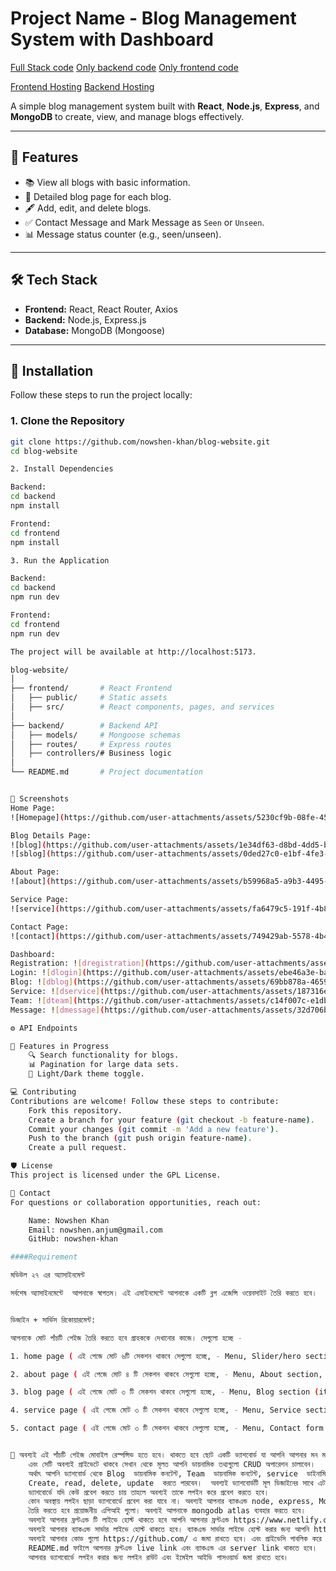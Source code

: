 # Project Name - Blog Management System with Dashboard

[Full Stack code](https://github.com/nowshen-khan/blog-website)
[Only backend code](https://github.com/nowshen-khan/backend)
[Only frontend code](https://github.com/nowshen-khan/frontend)

[Frontend Hosting](https://blog-website-frontend-wheat.vercel.app)
[Backend Hosting](https://backend-six-pied.vercel.app)


A simple blog management system built with **React**, **Node.js**, **Express**, and **MongoDB** to create, view, and manage blogs effectively.

---

## 📖 Features
- 📚 View all blogs with basic information.
- 📝 Detailed blog page for each blog.
- 🖋️ Add, edit, and delete blogs.
- ✅ Contact Message and Mark Message as `Seen` or `Unseen`.
- 📊 Message status counter (e.g., seen/unseen).

---

## 🛠️ Tech Stack
- **Frontend:** React, React Router, Axios
- **Backend:** Node.js, Express.js
- **Database:** MongoDB (Mongoose)

---

## 🚀 Installation

Follow these steps to run the project locally:

### **1. Clone the Repository**
```bash
git clone https://github.com/nowshen-khan/blog-website.git
cd blog-website

2. Install Dependencies

Backend:
cd backend
npm install

Frontend:
cd frontend
npm install

3. Run the Application

Backend:
cd backend
npm run dev

Frontend:
cd frontend
npm run dev

The project will be available at http://localhost:5173.

blog-website/
│
├── frontend/       # React Frontend
│   ├── public/     # Static assets
│   ├── src/        # React components, pages, and services
│
├── backend/        # Backend API
│   ├── models/     # Mongoose schemas
│   ├── routes/     # Express routes
│   ├── controllers/# Business logic
│
└── README.md       # Project documentation


📸 Screenshots
Home Page:
![Homepage](https://github.com/user-attachments/assets/5230cf9b-08fe-45c3-8fff-5a2bb24e90af)

Blog Details Page:
![blog](https://github.com/user-attachments/assets/1e34df63-d8bd-4dd5-bc0c-faff778f1f3b)
![sblog](https://github.com/user-attachments/assets/0ded27c0-e1bf-4fe3-b351-cd9b43f7b77a)

About Page:
![about](https://github.com/user-attachments/assets/b59968a5-a9b3-4495-b569-3e15db8e2dca)

Service Page:
![service](https://github.com/user-attachments/assets/fa6479c5-191f-4b86-83ae-f6d109e4278a)

Contact Page:
![contact](https://github.com/user-attachments/assets/749429ab-5578-4b49-a2b9-ea408eea8f49)

Dashboard:
Registration: ![dregistration](https://github.com/user-attachments/assets/f2c9cecc-51cb-436b-b9f4-3d6f905269ec)
Login: ![dlogin](https://github.com/user-attachments/assets/ebe46a3e-ba01-454f-81e0-bebbc3349f89)
Blog: ![dblog](https://github.com/user-attachments/assets/69bb878a-4659-48d9-a761-67af53d6e9e3)
Service: ![dservice](https://github.com/user-attachments/assets/187316ed-2108-48b3-b029-5b019ccdf321)
Team: ![dteam](https://github.com/user-attachments/assets/c14f007c-e1db-470e-b1f5-f222b4b86ae5)
Message: ![dmessage](https://github.com/user-attachments/assets/32d706bc-f1e8-4283-a278-f9032adcd1b0)

⚙️ API Endpoints

🌟 Features in Progress
    🔍 Search functionality for blogs.
    📊 Pagination for large data sets.
    🌈 Light/Dark theme toggle.

💻 Contributing
Contributions are welcome! Follow these steps to contribute:
    Fork this repository.
    Create a branch for your feature (git checkout -b feature-name).
    Commit your changes (git commit -m 'Add a new feature').
    Push to the branch (git push origin feature-name).
    Create a pull request.

🛡️ License
This project is licensed under the GPL License.

🤝 Contact
For questions or collaboration opportunities, reach out:

    Name: Nowshen Khan
    Email: nowshen.anjum@gmail.com
    GitHub: nowshen-khan

####Requirement

মডিউল ২৭ এর অ্যাসাইনমেন্ট 

সর্বশেষ অ্যাসাইনমেন্টে  আপনাকে স্বাগতম। এই এসাইনমেন্টে আপনাকে একটি ব্লগ এজেন্সি ওয়েবসাইট তৈরি করতে হবে।  


ডিজাইন + ‍সার্ভিস রিকোয়ারমেন্ট:  

আপনাকে মোট পাঁচটি পেইজ তৈরি করতে হবে গ্রাহককে দেখানোর কাজে। সেগুলো হচ্ছে - 

1. home page ( এই পেজে মোট ৬টি সেকশন থাকবে সেগুলো হচ্ছে, - Menu, Slider/hero section, Blog section(6 item show dynamic), Custom any section, Footer) 

2. about page ( এই পেজে মোট ৪ টি সেকশন থাকবে সেগুলো হচ্ছে, - Menu, About section, Team section (item show dynamic), Footer)

3. blog page ( এই পেজে মোট ৩ টি সেকশন থাকবে সেগুলো হচ্ছে, - Menu, Blog section (item show dynamic), Footer)

4. service page ( এই পেজে মোট ৩ টি সেকশন থাকবে সেগুলো হচ্ছে, - Menu, Service section (item show dynamic), Footer)

5. contact page ( এই পেজে মোট ৩ টি সেকশন থাকবে সেগুলো হচ্ছে, - Menu, Contact form (with work this form), Footer)


💯 অবশ্যই এই পাঁচটি পেইজ মোবাইল রেস্পন্সিভ হতে হবে। থাকতে হবে ছোট একটি ড্যাশবোর্ড যা আপনি আপনার মন মতো করে ডিজাইন করতে পারেন।  
    এবং সেটি অবশ্যই প্রাইভেটে থাকবে সেখান থেকে মূলত আপনি ডায়নামিক তথ্যগুলো CRUD অপারেশন চালাবেন। 
    অর্থাৎ আপনি ড্যাশবোর্ড থেকে Blog  ডায়নামিক কনটেন্ট, Team  ডায়নামিক কনটেন্ট, service  ডাইনামিক কন্টেন্ট  ইত্যাদি 
    Create, read, delete, update  করতে পারবেন।  অবশ্যই ড্যাশবোর্ডটি মূল ডিজাইনের সাথে এটাচ থাকতে হবে। 
    ড্যাশবোর্ডে যদি কেউ প্রবেশ করতে চায় তাহলে অবশ্যই তাকে লগইন করে প্রবেশ করতে হবে।
    কোন অবস্থায় লগইন ছাড়া ড্যাশবোর্ডে প্রবেশ করা যাবে না। অবশ্যই আপনার ব্যাকএন্ড node, express, MongoDB দিয়ে করতে হবে।
    তৈরি করতে হবে প্রয়োজনীয় এপিআই গুলো। অবশ্যই আপনাকে mongodb atlas ব্যবহার করতে হবে।
    অবশ্যই আপনার ফ্রন্টএন্ড টি লাইভে হোস্ট থাকতে হবে আপনি আপনার ফ্রন্টএন্ড https://www.netlify.com/ তে হোস্ট করতে পারেন। 
    অবশ্যই আপনার ব্যাকএন্ড সার্ভার লাইভে হোস্ট থাকতে হবে। ব্যাকএন্ড সার্ভার লাইভে হোস্ট করার জন্য আপনি https://vercel.com/ ব্যবহার করতে পারেন।
    অবশ্যই আপনার কোড গুলো https://github.com/ এ জমা রাখতে হবে। এবং প্রাইভেসি পাবলিক করে রাখতে হবে। 
    README.md ফাইলে আপনার ফ্রন্টএন্ড live link এবং ব্যাকএন্ড এর server link থাকতে হবে।
    আপনার ড্যাশবোর্ডে লগইন করার জন্য লগইন রাউট এবং ইমেইল আইডি পাসওয়ার্ড জমা রাখতে হবে। 
